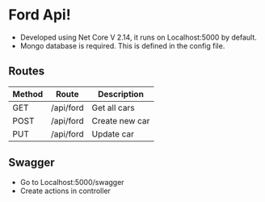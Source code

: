 # Ford Api!

 - Developed using Net Core V 2.14, it runs on Localhost:5000 by default.
 - Mongo database is required. This is defined in the config file.


## Routes
| Method  | Route | Description |
|---|---|---|
| GET  | /api/ford  | Get all cars  |
| POST  | /api/ford  | Create new car  |
| PUT  | /api/ford  |  Update car |



## Swagger
- Go to Localhost:5000/swagger
- Create actions in controller
